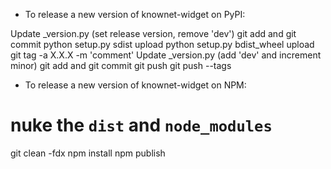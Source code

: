 - To release a new version of knownet-widget on PyPI:

Update _version.py (set release version, remove 'dev')
git add and git commit
python setup.py sdist upload
python setup.py bdist_wheel upload
git tag -a X.X.X -m 'comment'
Update _version.py (add 'dev' and increment minor)
git add and git commit
git push
git push --tags

- To release a new version of knownet-widget on NPM:

# nuke the  `dist` and `node_modules`
git clean -fdx
npm install
npm publish
